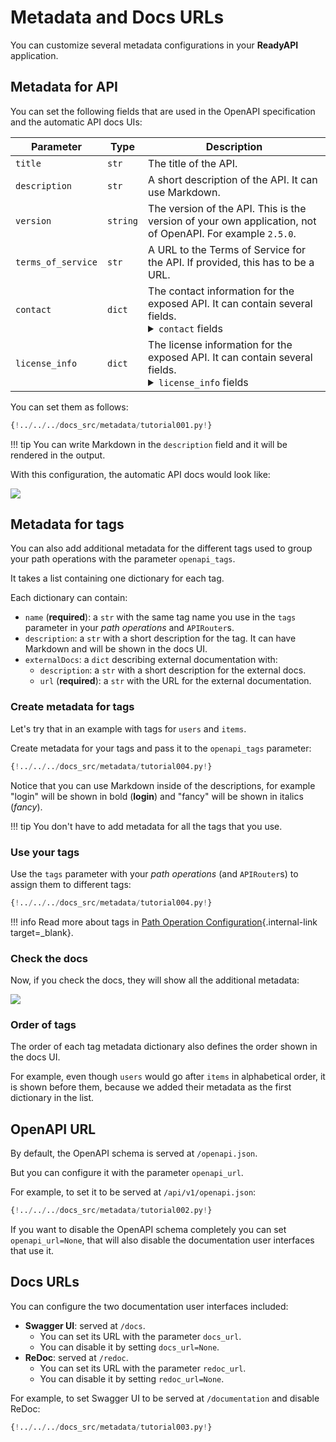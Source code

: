 # Metadata and Docs URLs

You can customize several metadata configurations in your **ReadyAPI** application.

## Metadata for API

You can set the following fields that are used in the OpenAPI specification and the automatic API docs UIs:

| Parameter          | Type     | Description                                                                                                                                                                                                                                                                                                                                                                                                                                                                                                                                                                                                                                                                                               |
| ------------------ | -------- | --------------------------------------------------------------------------------------------------------------------------------------------------------------------------------------------------------------------------------------------------------------------------------------------------------------------------------------------------------------------------------------------------------------------------------------------------------------------------------------------------------------------------------------------------------------------------------------------------------------------------------------------------------------------------------------------------------- |
| `title`            | `str`    | The title of the API.                                                                                                                                                                                                                                                                                                                                                                                                                                                                                                                                                                                                                                                                                     |
| `description`      | `str`    | A short description of the API. It can use Markdown.                                                                                                                                                                                                                                                                                                                                                                                                                                                                                                                                                                                                                                                      |
| `version`          | `string` | The version of the API. This is the version of your own application, not of OpenAPI. For example `2.5.0`.                                                                                                                                                                                                                                                                                                                                                                                                                                                                                                                                                                                                 |
| `terms_of_service` | `str`    | A URL to the Terms of Service for the API. If provided, this has to be a URL.                                                                                                                                                                                                                                                                                                                                                                                                                                                                                                                                                                                                                             |
| `contact`          | `dict`   | The contact information for the exposed API. It can contain several fields. <details><summary><code>contact</code> fields</summary><table><thead><tr><th>Parameter</th><th>Type</th><th>Description</th></tr></thead><tbody><tr><td><code>name</code></td><td><code>str</code></td><td>The identifying name of the contact person/organization.</td></tr><tr><td><code>url</code></td><td><code>str</code></td><td>The URL pointing to the contact information. MUST be in the format of a URL.</td></tr><tr><td><code>email</code></td><td><code>str</code></td><td>The email address of the contact person/organization. MUST be in the format of an email address.</td></tr></tbody></table></details> |
| `license_info`     | `dict`   | The license information for the exposed API. It can contain several fields. <details><summary><code>license_info</code> fields</summary><table><thead><tr><th>Parameter</th><th>Type</th><th>Description</th></tr></thead><tbody><tr><td><code>name</code></td><td><code>str</code></td><td><strong>REQUIRED</strong> (if a <code>license_info</code> is set). The license name used for the API.</td></tr><tr><td><code>url</code></td><td><code>str</code></td><td>A URL to the license used for the API. MUST be in the format of a URL.</td></tr></tbody></table></details>                                                                                                                           |

You can set them as follows:

```Python hl_lines="3-16  19-31"
{!../../../docs_src/metadata/tutorial001.py!}
```

!!! tip
You can write Markdown in the `description` field and it will be rendered in the output.

With this configuration, the automatic API docs would look like:

<img src="/img/tutorial/metadata/image01.png">

## Metadata for tags

You can also add additional metadata for the different tags used to group your path operations with the parameter `openapi_tags`.

It takes a list containing one dictionary for each tag.

Each dictionary can contain:

- `name` (**required**): a `str` with the same tag name you use in the `tags` parameter in your _path operations_ and `APIRouter`s.
- `description`: a `str` with a short description for the tag. It can have Markdown and will be shown in the docs UI.
- `externalDocs`: a `dict` describing external documentation with:
  - `description`: a `str` with a short description for the external docs.
  - `url` (**required**): a `str` with the URL for the external documentation.

### Create metadata for tags

Let's try that in an example with tags for `users` and `items`.

Create metadata for your tags and pass it to the `openapi_tags` parameter:

```Python hl_lines="3-16  18"
{!../../../docs_src/metadata/tutorial004.py!}
```

Notice that you can use Markdown inside of the descriptions, for example "login" will be shown in bold (**login**) and "fancy" will be shown in italics (_fancy_).

!!! tip
You don't have to add metadata for all the tags that you use.

### Use your tags

Use the `tags` parameter with your _path operations_ (and `APIRouter`s) to assign them to different tags:

```Python hl_lines="21  26"
{!../../../docs_src/metadata/tutorial004.py!}
```

!!! info
Read more about tags in [Path Operation Configuration](../path-operation-configuration/#tags){.internal-link target=\_blank}.

### Check the docs

Now, if you check the docs, they will show all the additional metadata:

<img src="/img/tutorial/metadata/image02.png">

### Order of tags

The order of each tag metadata dictionary also defines the order shown in the docs UI.

For example, even though `users` would go after `items` in alphabetical order, it is shown before them, because we added their metadata as the first dictionary in the list.

## OpenAPI URL

By default, the OpenAPI schema is served at `/openapi.json`.

But you can configure it with the parameter `openapi_url`.

For example, to set it to be served at `/api/v1/openapi.json`:

```Python hl_lines="3"
{!../../../docs_src/metadata/tutorial002.py!}
```

If you want to disable the OpenAPI schema completely you can set `openapi_url=None`, that will also disable the documentation user interfaces that use it.

## Docs URLs

You can configure the two documentation user interfaces included:

- **Swagger UI**: served at `/docs`.
  - You can set its URL with the parameter `docs_url`.
  - You can disable it by setting `docs_url=None`.
- **ReDoc**: served at `/redoc`.
  - You can set its URL with the parameter `redoc_url`.
  - You can disable it by setting `redoc_url=None`.

For example, to set Swagger UI to be served at `/documentation` and disable ReDoc:

```Python hl_lines="3"
{!../../../docs_src/metadata/tutorial003.py!}
```

